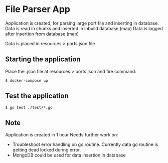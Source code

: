File Parser App
======================

Application is created, for parsing large port file and inserting in database.
Data is read in chunks and inserted in inbuild database (map)
Data is logged after insertion from database (map)

Data is placed in resources > ports.json file

Starting the application
---------------------

Place the .json file at resources > ports.json and fire command:
```
$ docker-compose up
```

Test the application
---------------------
```
$ go test ./test/*.go
```

Note
---------------------
Application is created in 1 hour 
Needs further work on: 
   - Troubleshoot error handling on go routine. Currently data go routine is getting dead locked during error. 
   - MongoDB could be used for data insertion in database